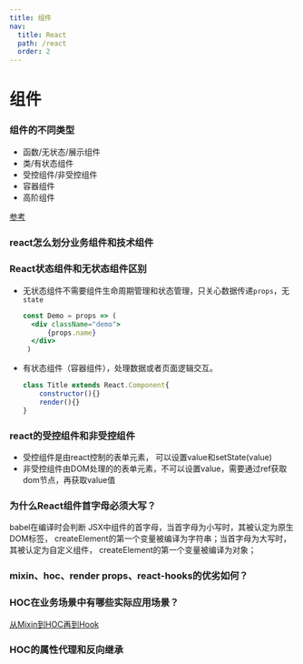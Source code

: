 ```yaml
---
title: 组件
nav:
  title: React
  path: /react
  order: 2
---
```



# 组件
### 组件的不同类型
- 函数/无状态/展示组件
- 类/有状态组件
- 受控组件/非受控组件
- 容器组件
- 高阶组件

[参考](https://www.cnblogs.com/fundebug/p/10953170.html)

### react怎么划分业务组件和技术组件

### React状态组件和无状态组件区别
- 无状态组件不需要组件生命周期管理和状态管理，只关心数据传递`props`，无`state`
  ```jsx
  const Demo = props => (
    <div className="demo">
        {props.name}
    </div>
   )
  ```
- 有状态组件（容器组件），处理数据或者页面逻辑交互。
  ```jsx
  class Title extends React.Component{
      constructor(){}
      render(){}
  }
  ```

### react的受控组件和非受控组件
- 受控组件是由react控制的表单元素， 可以设置value和setState(value)
- 非受控组件由DOM处理的的表单元素，不可以设置value，需要通过ref获取dom节点，再获取value值

### 为什么React组件首字母必须大写？
babel在编译时会判断 JSX中组件的首字母，当首字母为小写时，其被认定为原生DOM标签， createElement的第一个变量被编译为字符串；当首字母为大写时，其被认定为自定义组件， createElement的第一个变量被编译为对象；

### mixin、hoc、render props、react-hooks的优劣如何？

### HOC在业务场景中有哪些实际应用场景？
[从Mixin到HOC再到Hook](https://juejin.cn/post/6844903815762673671#heading-21)

### HOC的属性代理和反向继承
